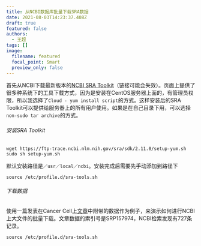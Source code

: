```yaml
---
title: 从NCBI数据库批量下载SRA数据
date: 2021-08-03T14:23:37.408Z
draft: true
featured: false
authors:
  - 王超
tags: []
image:
  filename: featured
  focal_point: Smart
  preview_only: false
---
```

首先从NCBI下载最新版本的[NCBI SRA Toolkit](https://trace.ncbi.nlm.nih.gov/Traces/sra/sra.cgi?view=software)（链接可能会失效）。页面上提供了很多种系统下的工具下载方式，因为是安装在CentOS服务器上面的，有管理员权限，所以我选择了`Cloud - yum install script`的方式。这样安装后的SRA Toolkit可以提供给服务器上的所有用户使用。如果是在自己目录下用，可以选择`non-sudo tar archive`的方式。

###### 安装SRA Toolkit
```
wget https://ftp-trace.ncbi.nlm.nih.gov/sra/sdk/2.11.0/setup-yum.sh
sudo sh setup-yum.sh
```
默认安装路径是`／usr／local／ncbi`。安装完成后需要先手动添加到路径下
```
source /etc/profile.d/sra-tools.sh
```
###### 下载数据

使用一篇发表在Cancer Cell上[文章](https://doi.org/10.1016/j.ccell.2019.02.001)中附带的数据作为例子，来演示如何进行NCBI上大文件的批量下载。文章数据的索引号是SRP157974，NCBI检索发现有727条记录。
```
source /etc/profile.d/sra-tools.sh
```




